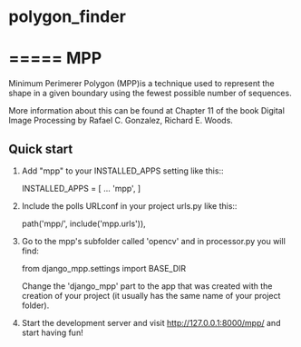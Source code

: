 # polygon_finder

=====
MPP
=====

Minimum Perimerer Polygon (MPP)is a technique used to represent the shape in a given boundary using the fewest possible number of sequences.

More information about this can be found at Chapter 11 of the book Digital Image Processing by Rafael C. Gonzalez, Richard E. Woods.

Quick start
-----------

1. Add "mpp" to your INSTALLED_APPS setting like this::

    INSTALLED_APPS = [
        ...
        'mpp',
    ]

2. Include the polls URLconf in your project urls.py like this::

    path('mpp/', include('mpp.urls')),

3. Go to the mpp's subfolder called 'opencv' and in processor.py you will find:

    from django_mpp.settings import BASE_DIR

    Change the 'django_mpp' part to the app that was created with the creation
    of your project (it usually has the same name of your project folder).

4. Start the development server and visit http://127.0.0.1:8000/mpp/
   and start having fun!
